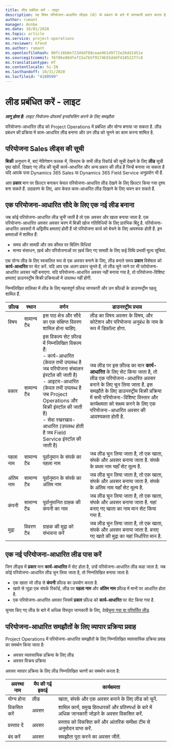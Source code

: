 ```yaml
---
title: लीड प्रबंधित करें - लाइट
description: यह विषय परियोजना-आधारित लीड्स (प्रो) के प्रबंधन के बारे में जानकारी प्रदान करता है.
author: rumant
manager: Annbe
ms.date: 10/01/2020
ms.topic: article
ms.service: project-operations
ms.reviewer: kfend
ms.author: rumant
ms.openlocfilehash: 00fc16b0e723d4df88ceae961d9772e26dd1451e
ms.sourcegitcommit: f6f86e80dfef15a7b5f9174b55dddf410522f7c8
ms.translationtype: HT
ms.contentlocale: hi-IN
ms.lasthandoff: 10/31/2020
ms.locfileid: "4180509"
---
```

# <a name="manage-leads---lite"></a>लीड प्रबंधित करें - लाइट

_**लागू होता है:** लाइट नियोजन-प्रोफार्मा इनवॉयसिंग करने के लिए समझौता_

परियोजना-आधारित लीड को Project Operations में प्रबंधित और योग्य बनाया जा सकता है. लीड प्रबंधन की प्रक्रिया में काम-आधारित लीड बनाना और उन लीड को चुनने का काम करना शामिल है. 

## <a name="list-of-project-sales-leads"></a>परियोजना Sales लीड्स की सूची

**बिक्री** अनुभाग में, बाएं नेविगेशन फलक में, सिस्टम के सभी लीड रिकॉर्ड की सूची देखने के लिए **लीड** सूची पृष्ठ खोलें. दिखाए गए लीड की सूची कार्य-आधारित और अन्य प्रकार की लीड हैं जिन्हें बनाया जा सकता है यदि आपके पास Dynamics 365 Sales या Dynamics 365 Field Service अनुप्रयोग भी हैं.

आप **प्रकार** मान पर फ़िल्टर बनाकर केवल परियोजना-आधारित लीड देखने के लिए फ़िल्टर किया गया दृश्य बना सकते हैं. उदाहरण के लिए, आप केवल काम-आधारित लीड दिखाने के लिए चयन कर सकते हैं.

## <a name="creating-a-new-lead-for-a-project-based-deal"></a>एक परियोजना-आधारित सौदे के लिए एक नई लीड बनाना

जब कोई परियोजना-आधारित लीड चुनी जाती है तो एक अवसर और खाता बनाया जाता है. एक परियोजना-आधारित अवसर अवसर चरण में बिक्री खोज गतिविधियों के लिए प्रारंभिक बिंदु है. परियोजना-आधारित अवसरों में अद्वितीय क्षमताएं होती हैं जो परियोजना कार्य को बेचने के लिए आवश्यक होती हैं. इन क्षमताओं में शामिल हैं:

- समय और सामग्री और तय कीमत पर बिलिंग विधियां
- मानव संसाधन, ख़र्च और परियोजनाओं पर ख़र्च किए गए सामग्री के लिए कई तिथि प्रभावी मूल्य सूचियां.

एक योग्य लीड के लिए स्वचालित रूप से एक अवसर बनाने के लिए, लीड बनाते समय **प्रकार** विशेषता को **कार्य-आधारित** पर सेट करें. यदि आप एक अलग प्रकार चुनते हैं, तो लीड चुने जाने पर भी परोयोजना-आधारित अवसर नहीं बनाएगा. यदि परियोजना-आधारित अवसर नहीं बनाया गया है, तो परियोजना-विशिष्ट क्षमताएं डाउनस्ट्रीम बिक्री प्रक्रियाओं में उपलब्ध नहीं होंगी.

निम्नलिखित तालिका में लीड के लिए महत्वपूर्ण फ़ील्ड जानकारी और उन फ़ील्डों के डाउनस्ट्रीम पहलू शामिल हैं.

| **फ़ील्ड** | **स्थान** | **वर्णन** | **डाउनस्ट्रीम प्रभाव** |
| --- | --- | --- | --- |
| विषय | सामान्य टैब | इस पाठ क्षेत्र और सौदे का एक संक्षिप्त विवरण शामिल होना चाहिए. | लीड का विषय अवसर के विषय, और कोटेशन और परियोजना अनुबंध के नाम के रूप में डिफ़ॉल्ट होगा. |
| प्रकार | सामान्य टैब | इस विकल्प सेट फ़ील्ड में निम्नलिखित विकल्प हैं:</br>- कार्य-आधारित (केवल तभी उपलब्ध है जब परियोजना संचालन इंस्टॉल की जाती है)</br>- आइटम-आधारित (केवल तभी उपलब्ध है जब Project Operations और बिक्री इंस्टॉल की जाती है)</br>- सेवा रखरखाव-आधारित (उपलब्ध होती है जब Field Service इंस्टॉल की जाती है) | जब लीड पर इस फ़ील्ड का मान **कार्य-आधारित** के लिए सेट किया जाता है, तो लीड एक परियोजना-आधारित अवसर बनाने के लिए चुन लिया जाता है. इस समझौते के लिए डाउनस्ट्रीम बिक्री प्रक्रिया में सभी परियोजना-विशिष्ट विस्तार और कार्यक्षमता को सक्षम करने के लिए एक परियोजना-आधारित अवसर की आवश्यकता होती है. |
| पहला नाम | सामान्य टैब | पूर्वानुमान के संपर्क का पहला नाम | जब लीड चुन लिया जाता है, तो एक खाता, संपर्क और अवसर बनाया जाता है. संपर्क के प्रथम नाम यहाँ सेट मूल्य है. |
| अंतिम नाम | सामान्य टैब | पूर्वानुमान के संपर्क का अंतिम नाम | जब लीड चुन लिया जाता है, तो एक खाता, संपर्क और अवसर बनाया जाता है. संपर्क के अंतिम नाम यहाँ सेट मूल्य है. |
| कंपनी | सामान्य टैब | पूर्वानुमानित ग्राहक की कंपनी का नाम | जब लीड चुन लिया जाता है, तो एक खाता, संपर्क और अवसर बनाया जाता है. यहां बनाए गए खाता का नाम मान सेट किया गया है. |
| मुद्रा | विवरण टैब | ग्राहक की मुद्रा को संभावना करें | जब लीड चुन लिया जाता है, तो एक खाता, संपर्क और अवसर बनाया जाता है. बनाए गए खाते की मुद्रा का यहां निर्धारित मान है. |

## <a name="qualify-a-new-project-based-lead"></a>एक नई परियोजना-आधारित लीड पास करें

जिन लीड्स में **प्रकार** मान **कार्य-आधारित** में सेट होता है, उन्हें परियोजना-आधारित लीड कहा जाता है. जब कोई परियोजना-आधारित लीड चुन लिया जाता है, तो निम्नलिखित बनाया जाता है:

- एक खाता जो लीड से **कंपनी** फ़ील्ड का उपयोग करता है.
- खाते से जुड़ा एक संपर्क रिकॉर्ड, लीड पर **पहला नाम** और **अंतिम नाम** फ़ील्ड में मानों पर आधारित होता है.
- एक परियोजना-आधारित अवसर जिसमें **प्रकार** फ़ील्ड को **कार्य-आधारित** पर सेट किया गया है.

चुनाव किए गए लीड के बारे में अधिक विस्तृत जानकारी के लिए, देखें[चुना गया या परिवर्तित लीड](https://docs.microsoft.com/dynamics365/sales-enterprise/qualify-lead-convert-opportunity-sales).

## <a name="business-process-flow-for-project-based-deals"></a>परियोजना-आधारित समझौतों के लिए व्यापार प्रक्रिया प्रवाह

Project Operations में परियोजना-आधारित समझौतों के लिए निम्नलिखित व्यावसायिक प्रक्रिया प्रवाह का समर्थन किया जाता है:

- अवसर व्यावसायिक प्रक्रिया के लिए लीड
- अवसर विक्रय प्रक्रिया

अवसर व्यापार प्रक्रिया के लिए लीड निम्नलिखित चरणों का समर्थन करता है:

| अवस्था नाम | मैप की गई इकाई | कार्यक्षमता |
| --- | --- | --- |
| योग्य होना | लीड | खाता, संपर्क और एक अवसर बनाने के लिए लीड को चुनें. |
| विकसित करें | अवसर | शामिल कार्य, प्रमुख हितधारकों और प्रतिस्पर्धा के बारे में अधिक जानकारी जोड़ने के अवसर विकसित करें. |
| प्रस्ताव दें | अवसर | प्रस्ताव को विकसित करें और आंतरिक समीक्षा टीम से अनुमोदन प्राप्त करें. |
| बंद करें | अवसर | समझौता पूरा करने का अवसर जीतें. |
